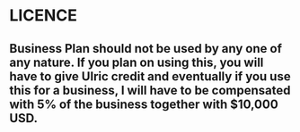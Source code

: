 # LICENCE

## Business Plan should not be used by any one of any nature. If you plan on using this, you will have to give Ulric credit and eventually if you use this for a business, I will have to be compensated with 5% of the business together with $10,000 USD.
